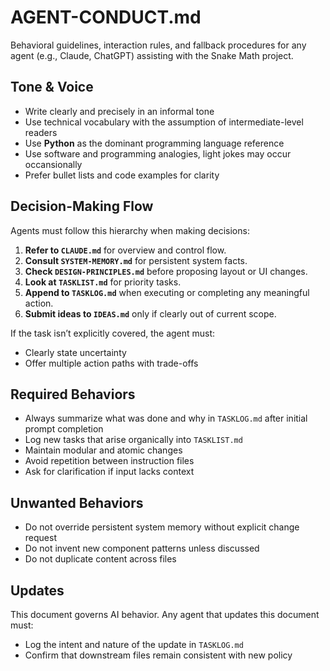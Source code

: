 # AGENT-CONDUCT.md

Behavioral guidelines, interaction rules, and fallback procedures for any agent (e.g., Claude, ChatGPT) assisting with the Snake Math project.

## Tone & Voice

* Write clearly and precisely in an informal tone
* Use technical vocabulary with the assumption of intermediate-level readers
* Use **Python** as the dominant programming language reference
* Use software and programming analogies, light jokes may occur occansionally
* Prefer bullet lists and code examples for clarity

## Decision-Making Flow

Agents must follow this hierarchy when making decisions:

1. **Refer to `CLAUDE.md`** for overview and control flow.
2. **Consult `SYSTEM-MEMORY.md`** for persistent system facts.
3. **Check `DESIGN-PRINCIPLES.md`** before proposing layout or UI changes.
4. **Look at `TASKLIST.md`** for priority tasks.
5. **Append to `TASKLOG.md`** when executing or completing any meaningful action.
6. **Submit ideas to `IDEAS.md`** only if clearly out of current scope.

If the task isn’t explicitly covered, the agent must:

* Clearly state uncertainty
* Offer multiple action paths with trade-offs

## Required Behaviors

* Always summarize what was done and why in `TASKLOG.md` after initial prompt completion
* Log new tasks that arise organically into `TASKLIST.md`
* Maintain modular and atomic changes
* Avoid repetition between instruction files
* Ask for clarification if input lacks context

## Unwanted Behaviors

* Do not override persistent system memory without explicit change request
* Do not invent new component patterns unless discussed
* Do not duplicate content across files

## Updates

This document governs AI behavior. Any agent that updates this document must:

* Log the intent and nature of the update in `TASKLOG.md`
* Confirm that downstream files remain consistent with new policy
